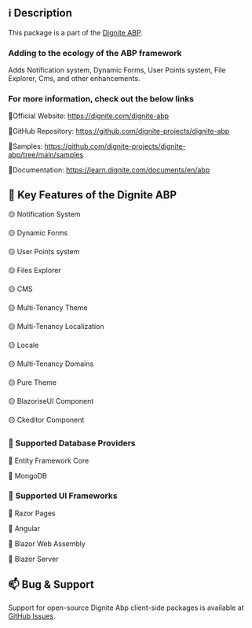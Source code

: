## ℹ️ Description

This package is a part of the [Dignite ABP](https://dignite.com/dignite-abp).

### Adding to the ecology of the ABP framework

Adds Notification system, Dynamic Forms, User Points system, File Explorer, Cms, and other enhancements.

### For more information, check out the below links

🔗Official Website: <https://dignite.com/dignite-abp>

🔗GitHub Repository: <https://github.com/dignite-projects/dignite-abp>

🔗Samples: <https://github.com/dignite-projects/dignite-abp/tree/main/samples>

🔗Documentation: <https://learn.dignite.com/documents/en/abp>

## 🚀 Key Features of the Dignite ABP

🟡 Notification System

🟡 Dynamic Forms

🟡 User Points system

🟡 Files Explorer

🟡 CMS

🟡 Multi-Tenancy Theme

🟡 Multi-Tenancy Localization

🟡 Locale

🟡 Multi-Tenancy Domains

🟡 Pure Theme

🟡 BlazoriseUI Component

🟡 Ckeditor Component

### 📘 Supported Database Providers

🔵 Entity Framework Core

🔵 MongoDB

### 🎴 Supported UI Frameworks

🔵 Razor Pages

🔵 Angular

🔵 Blazor Web Assembly

🔵 Blazor Server

## 📫 Bug & Support

Support for open-source Dignite Abp client-side packages is available at [GitHub Issues](https://github.com/dignite-projects/dignite-abp/issues).
